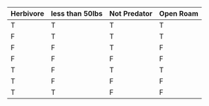 | Herbivore | less than 50lbs | Not Predator | Open Roam |
| --------- | --------------- | ------------ | --------- |
| T         | T               | T            | T         |
| F         | T               | T            | T         |
| F         | F               | T            | F         |
| F         | F               | F            | F         |
| T         | F               | T            | T         |
| T         | F               | F            | F         |
| T         | T               | F            | F         |
